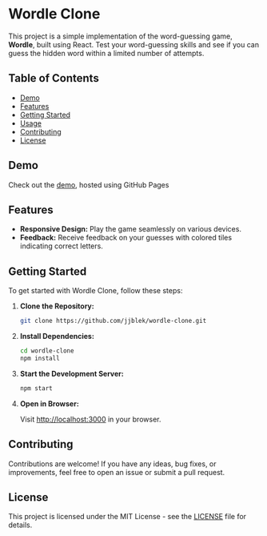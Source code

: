 # Wordle Clone

This project is a simple implementation of the word-guessing game, **Wordle**, built using React. Test your word-guessing skills and see if you can guess the hidden word within a limited number of attempts.

## Table of Contents

- [Demo](#demo)
- [Features](#features)
- [Getting Started](#getting-started)
- [Usage](#usage)
- [Contributing](#contributing)
- [License](#license)

## Demo

Check out the <a href="https://jjblek.github.io/wordle-clone/" target="_blank">demo</a>, hosted using GitHub Pages

## Features

- **Responsive Design:** Play the game seamlessly on various devices.
- **Feedback:** Receive feedback on your guesses with colored tiles indicating correct letters.

## Getting Started

To get started with Wordle Clone, follow these steps:

1. **Clone the Repository:**

   ```bash
   git clone https://github.com/jjblek/wordle-clone.git
   ```

2. **Install Dependencies:**

   ```bash
   cd wordle-clone
   npm install
   ```

3. **Start the Development Server:**

   ```bash
   npm start
   ```

4. **Open in Browser:**

   Visit [http://localhost:3000](http://localhost:3000) in your browser.

## Contributing

Contributions are welcome! If you have any ideas, bug fixes, or improvements, feel free to open an issue or submit a pull request.

## License

This project is licensed under the MIT License - see the [LICENSE](LICENSE) file for details.
